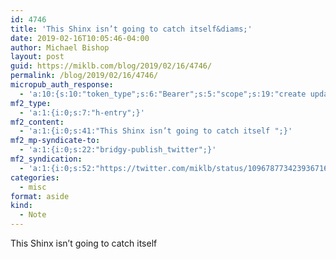 ```yaml
---
id: 4746
title: 'This Shinx isn’t going to catch itself&diams;'
date: 2019-02-16T10:05:46-04:00
author: Michael Bishop
layout: post
guid: https://miklb.com/blog/2019/02/16/4746/
permalink: /blog/2019/02/16/4746/
micropub_auth_response:
  - 'a:10:{s:10:"token_type";s:6:"Bearer";s:5:"scope";s:19:"create update media";s:2:"me";s:18:"https://miklb.com/";s:9:"issued_by";s:45:"https://miklb.com/wp-json/indieauth/1.0/token";s:9:"client_id";s:21:"https://quill.p3k.io/";s:11:"client_name";s:5:"Quill";s:11:"client_icon";s:46:"https://quill.p3k.io/images/quill-icon-196.png";s:9:"issued_at";i:1549993187;s:4:"user";i:1;s:13:"last_accessed";i:1550329546;}'
mf2_type:
  - 'a:1:{i:0;s:7:"h-entry";}'
mf2_content:
  - 'a:1:{i:0;s:41:"This Shinx isn’t going to catch itself ";}'
mf2_mp-syndicate-to:
  - 'a:1:{i:0;s:22:"bridgy-publish_twitter";}'
mf2_syndication:
  - 'a:1:{i:0;s:52:"https://twitter.com/miklb/status/1096787734239367168";}'
categories:
  - misc
format: aside
kind:
  - Note
---
```

This Shinx isn’t going to catch itself 